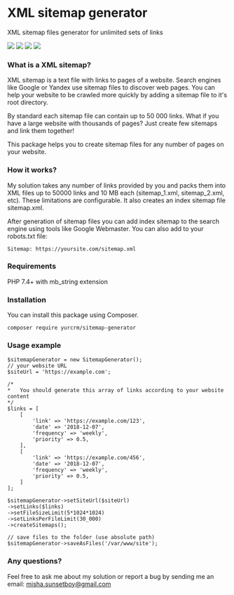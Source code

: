 # XML sitemap generator
XML sitemap files generator for unlimited sets of links

![](https://img.shields.io/travis/Sunsetboy/sitemaps-generator.svg) ![](https://img.shields.io/github/release/Sunsetboy/sitemaps-generator.svg) 
![](https://img.shields.io/github/license/Sunsetboy/sitemaps-generator.svg) 
![](https://img.shields.io/codeclimate/maintainability/Sunsetboy/sitemaps-generator.svg)


### What is a XML sitemap?
XML sitemap is a text file with links to pages of a website. Search engines like Google or Yandex use sitemap files to 
discover web pages. You can help your website to be crawled more quickly by adding a sitemap file to it's root directory.

By standard each sitemap file can contain up to 50 000 links. What if you have a large website with thousands of pages? 
Just create few sitemaps and link them together!

This package helps you to create sitemap files for any number of pages on your website.
 
### How it works?
My solution takes any number of links provided by you and packs them into XML files up to 50000 links and 10 MB each 
(sitemap_1.xml, sitemap_2.xml, etc). These limitations are configurable. It also creates an index sitemap file sitemap.xml. 

After generation of sitemap files you can add index sitemap to the search engine using tools like Google Webmaster.
You can also add to your robots.txt file:
```
Sitemap: https://yoursite.com/sitemap.xml 
```

### Requirements
PHP 7.4+ with mb_string extension

### Installation
You can install this package using Composer.
```
composer require yurcrm/sitemap-generator
```

### Usage example
```
$sitemapGenerator = new SitemapGenerator();
// your website URL
$siteUrl = 'https://example.com';

/*
*   You should generate this array of links according to your website content
*/
$links = [
    [
        'link' => 'https://example.com/123',
        'date' => '2018-12-07',
        'frequency' => 'weekly',
        'priority' => 0.5,
    ],
    [
        'link' => 'https://example.com/456',
        'date' => '2018-12-07',
        'frequency' => 'weekly',
        'priority' => 0.5,
    ]
];

$sitemapGenerator->setSiteUrl($siteUrl)
->setLinks($links)
->setFileSizeLimit(5*1024*1024)
->setLinksPerFileLimit(30_000)
->createSitemaps();

// save files to the folder (use absolute path) 
$sitemapGenerator->saveAsFiles('/var/www/site');
```

### Any questions?
Feel free to ask me about my solution or report a bug by sending me an email: misha.sunsetboy@gmail.com
